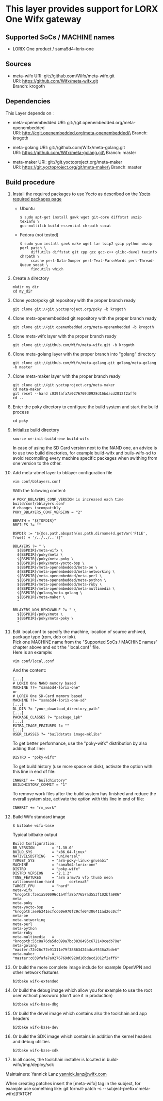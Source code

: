 # This layer provides support for LORX One Wifx gateway

## Supported SoCs / MACHINE names
-   LORIX One product / sama5d4-lorix-one

## Sources

-   meta-wifx URI: git://github.com/Wifx/meta-wifx.git\
    URI: https://github.com/Wifx/meta-wifx.git \
    Branch: krogoth

## Dependencies

This Layer depends on :

-   meta-openembedded URI: git://git.openembedded.org/meta-openembedded\
    URI: http://cgit.openembedded.org/meta-openembedded/\
    Branch: krogoth

-   meta-golang URI: git://github.com/Wifx/meta-golang.git\
    URI: https://github.com/Wifx/meta-golang.git\
    Branch: master

-   meta-maker URI: git://git.yoctoproject.org/meta-maker\
    URI: https://git.yoctoproject.org/git/meta-maker\
    Branch: master

## Build procedure

1.  Install the required packages to use Yocto as described on the [Yocto required packages page](https://www.yoctoproject.org/docs/1.8/ref-manual/ref-manual.html#required-packages-for-the-host-development-system)

    -   Ubuntu
        ```
        $ sudo apt-get install gawk wget git-core diffstat unzip texinfo \
        gcc-multilib build-essential chrpath socat
        ```

    -   Fedora (not tested)
        ```
        $ sudo yum install gawk make wget tar bzip2 gzip python unzip perl patch \
             diffutils diffstat git cpp gcc gcc-c++ glibc-devel texinfo chrpath \
             ccache perl-Data-Dumper perl-Text-ParseWords perl-Thread-Queue socat \
             findutils which
        ```

2.  Create a directory
    ```
    mkdir my_dir
    cd my_dir
    ```

3.  Clone yocto/poky git repository with the proper branch ready
    ```
    git clone git://git.yoctoproject.org/poky -b krogoth
    ```

4.  Clone meta-openembedded git repository with the proper branch ready
    ```
    git clone git://git.openembedded.org/meta-openembedded -b krogoth
    ```

5.  Clone meta-wifx layer with the proper branch ready
    ```
    git clone git://github.com/Wifx/meta-wifx.git -b krogoth
    ```

6.  Clone meta-golang layer with the proper branch into "golang" directory
    ```
    git clone git://github.com/Wifx/meta-golang.git golang/meta-golang -b master
    ```

7.  Clone meta-maker layer with the proper branch ready
    ```
    git clone git://git.yoctoproject.org/meta-maker
    cd meta-maker 
    git reset --hard c039fafa7a0276769d0928d16bdacd2012f2aff6 
    cd ..
    ```

8.  Enter the poky directory to configure the build system and start the build
process 
    ```
    cd poky
    ```

9.  Initialize build directory
    ```
    source oe-init-build-env build-wifx
    ```

    In case of using the SD Card version next to the NAND one, an advice is to use
two build directories, for example build-wifx and buils-wifx-sd to avoid
recompiling every machine specific packages when swithing from one version to
the other.

10. Add meta-atmel layer to bblayer configuration file
    ```
    vim conf/bblayers.conf
    ```
    With the following content:
    ```
    # POKY_BBLAYERS_CONF_VERSION is increased each time build/conf/bblayers.conf
    # changes incompatibly
    POKY_BBLAYERS_CONF_VERSION = "2"

    BBPATH = "${TOPDIR}"
    BBFILES ?= ""

    BSPDIR := "${@os.path.abspath(os.path.dirname(d.getVar('FILE', True)) + '/../../..')}"

    BBLAYERS ?= " \
      ${BSPDIR}/meta-wifx \
      ${BSPDIR}/poky/meta \
      ${BSPDIR}/poky/meta-poky \
      ${BSPDIR}/poky/meta-yocto-bsp \
      ${BSPDIR}/meta-openembedded/meta-oe \
      ${BSPDIR}/meta-openembedded/meta-networking \
      ${BSPDIR}/meta-openembedded/meta-perl \
      ${BSPDIR}/meta-openembedded/meta-python \
      ${BSPDIR}/meta-openembedded/meta-ruby \
      ${BSPDIR}/meta-openembedded/meta-multimedia \
      ${BSPDIR}/golang/meta-golang \
      ${BSPDIR}/meta-maker \
      "

    BBLAYERS_NON_REMOVABLE ?= " \
      ${BSPDIR}/poky/meta \
      ${BSPDIR}/poky/meta-poky \
      "
    ```

11. Edit local.conf to specify the machine, location of source archived, package
type (rpm, deb or ipk).\
    Pick one MACHINE name from the "Supported SoCs / MACHINE
names" chapter above and edit the "local.conf" file. \
    Here is an example:
    ```
    vim conf/local.conf
    ```
    And the content:
    ```
    [...]
    # LORIX One NAND memory based
    MACHINE ??= "sama5d4-lorix-one"
    or
    # LORIX One SD-Card memory based
    MACHINE ??= "sama5d4-lorix-one-sd"
    [...]
    DL_DIR ?= "your_download_directory_path"
    [...]
    PACKAGE_CLASSES ?= "package_ipk"
    [...]
    EXTRA_IMAGE_FEATURES ?= ""
    [...]
    USER_CLASSES ?= "buildstats image-mklibs"
    ```

    To get better performance, use the "poky-wifx" distribution by also adding that
line:
    ```
    DISTRO = "poky-wifx"
    ```

    To get build history (use more space on disk), activate the option with this
line in end of file:
    ```
    INHERIT += "buildhistory"
    BUILDHISTORY_COMMIT = "1"
    ```

    To remove work files after the build system has finished and reduce the overall system size, activate the option with this line in end of file:
    ```
    INHERIT += "rm_work"
    ```

12. Build Wifx standard image
    ```
    $ bitbake wifx-base
    ```

    Typical bitbake output
    ```
    Build Configuration:
    BB_VERSION        = "1.30.0"
    BUILD_SYS         = "x86_64-linux"
    NATIVELSBSTRING   = "universal"
    TARGET_SYS        = "arm-poky-linux-gnueabi"
    MACHINE           = "sama5d4-lorix-one"
    DISTRO            = "poky-wifx"
    DISTRO_VERSION    = "2.1.2"
    TUNE_FEATURES     = "arm armv7a vfp thumb neon       callconvention-hard       cortexa5"
    TARGET_FPU        = "hard"
    meta-wifx         = "krogoth:f5e1a500096c1a4ffa8b77657ad553f102bfa986"
    meta              
    meta-poky         
    meta-yocto-bsp    = "krogoth:ae9b341ecfcc60e970f29cfe04306411ad26c0cf"
    meta-oe           
    meta-networking   
    meta-perl         
    meta-python       
    meta-ruby         
    meta-multimedia   = "krogoth:55c8a76da5dc099a7bc3838495c672140cedb78e"
    meta-golang       = "master:72e26c77e91311e79f38863424adca9536a2bde6"
    meta-maker        = "master:c039fafa7a0276769d0928d16bdacd2012f2aff6"
    ```

13. Or build the more complete image include for example OpenVPN and other
network features
    ```
    bitbake wifx-extended
    ```

14. Or build the debug image which allow you for example to use the root user
without password (don't use it in production)
    ```
    bitbake wifx-base-dbg
    ```

15. Or build the devel image which contains also the toolchain and app headers
    ```
    bitbake wifx-base-dev
    ```

16. Or build the SDK image which contains in addition the kernel headers and
debug utilities
    ```
    bitbake wifx-base-sdk
    ```

17. In all cases, the toolchain installer is located in
build-wifx/tmp/deploy/sdk

Maintainers: Yannick Lanz <yannick.lanz@wifx.com>

When creating patches insert the [meta-wifx] tag in the subject, for example use
something like: git format-patch -s --subject-prefix='meta-wifx][PATCH'
